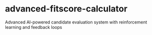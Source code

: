 # advanced-fitscore-calculator
Advanced AI-powered candidate evaluation system with reinforcement learning and feedback loops

